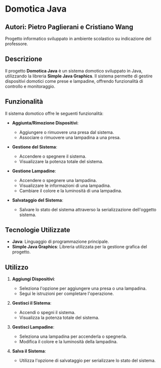 # Domotica Java

## Autori: Pietro Paglierani e Cristiano Wang

Progetto informatico sviluppato in ambiente scolastico su indicazione del professore.

## Descrizione

Il progetto **Domotica Java** è un sistema domotico sviluppato in Java, utilizzando la libreria **Simple Java Graphics**. Il sistema permette di gestire dispositivi domotici come prese e lampadine, offrendo funzionalità di controllo e monitoraggio.

## Funzionalità

Il sistema domotico offre le seguenti funzionalità:

- **Aggiunta/Rimozione Dispositivi**:
  - Aggiungere o rimuovere una presa dal sistema.
  - Associare o rimuovere una lampadina a una presa.

- **Gestione del Sistema**:
  - Accendere o spegnere il sistema.
  - Visualizzare la potenza totale del sistema.

- **Gestione Lampadine**:
  - Accendere o spegnere una lampadina.
  - Visualizzare le informazioni di una lampadina.
  - Cambiare il colore e la luminosità di una lampadina.

- **Salvataggio del Sistema**:
  - Salvare lo stato del sistema attraverso la serializzazione dell'oggetto sistema.

## Tecnologie Utilizzate

- **Java**: Linguaggio di programmazione principale.
- **Simple Java Graphics**: Libreria utilizzata per la gestione grafica del progetto.

## Utilizzo

1. **Aggiungi Dispositivi**:
   - Seleziona l'opzione per aggiungere una presa o una lampadina.
   - Segui le istruzioni per completare l'operazione.

2. **Gestisci il Sistema**:
   - Accendi o spegni il sistema.
   - Visualizza la potenza totale del sistema.

3. **Gestisci Lampadine**:
   - Seleziona una lampadina per accenderla o spegnerla.
   - Modifica il colore e la luminosità della lampadina.

4. **Salva il Sistema**:
   - Utilizza l'opzione di salvataggio per serializzare lo stato del sistema.
